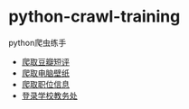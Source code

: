 # python-crawl-training
python爬虫练手
- [爬取豆瓣短评](https://github.com/SkecisAI/python-crawl-training/blob/master/douban_crawl.py)
- [爬取电脑壁纸](https://github.com/SkecisAI/python-crawl-training/blob/master/get_wallpapers.py)
- [爬取职位信息](https://github.com/SkecisAI/python-crawl-training/blob/master/lagou.py)
- [登录学校教务处](https://github.com/SkecisAI/python-crawl-training/blob/master/sicnu_connection.py)
